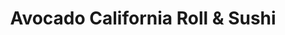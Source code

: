 ---
layout: place
title: "Avocado California Roll & Sushi"
permalink: /texas/cedar-hill/avocado-california-roll-sushi.html
stateAbbr: TX
stateName: Texas
cityName: Cedar Hill
seo:
  name: "Avocado California Roll & Sushi"
  type: Restaurant
  links: null
description: "Avocado California Roll & Sushi serves delicious sushi in Cedar Hill, Texas. Try fresh Japanese dishes for a great dining experience. "
place_id: ChIJUbdYh8KNToYRhK3WsZFZO84
photos:
  - name: >-
      places/ChIJUbdYh8KNToYRhK3WsZFZO84/photos/AeeoHcK3zp9UxCXm_-NpUnvKrjTBtJxOZlKXy9Jh9Fwvs9spr9BjycpC644mg__vU5Moo9ZffxXlAKZjNtWYkoMCm68jJe8SK-TJRqKGggsTIL_yZMJReDW60PUP5Pb5jwYAlNHEu-fL2KRBk59UN4dtzYno5lSTefiSZPsnaXe4xQVaOmJSIeV0ZWB7NjCRcl06TGMvIyVYDKcWULdh5phCg72gXG8mXQtDy7lubWXenfgSB2HUFEo_mf3RpGBuozlCA-ba0xz1o9EK16cSLftgN2YZ57wXCVfwYb2rcgEYqunHT9LEsoSo0Yw8aCYq1jYrfr9oESr3QC5na89p0_9g57-zM2qHTFE1FAzw9ivW7Aex36gMOTvq8Pkdz0mUCQQrKGdxP6uBKDDZ7b63KCOPjfMUVk4277FNS44vPyQJ08vhSkzT
    widthPx: 4800
    heightPx: 3600
    authorAttributions:
      - displayName: Megan
        uri: https://maps.google.com/maps/contrib/108417152956763795352
        photoUri: >-
          https://lh3.googleusercontent.com/a-/ALV-UjXCRsImtIVfCzWJ3RPDeFBKD2R2dk63gVP3zgXHv27kA657YydJXA=s100-p-k-no-mo
    flagContentUri: >-
      https://www.google.com/local/imagery/report/?cb_client=maps_api_places.places_api&image_key=!1e10!2sCIHM0ogKEICAgICG0NbF7wE&hl=en-US
    googleMapsUri: >-
      https://www.google.com/maps/place//data=!3m4!1e2!3m2!1sCIHM0ogKEICAgICG0NbF7wE!2e10!4m2!3m1!1s0x864e8dc28758b751:0xce3b5991b1d6ad84
  - name: >-
      places/ChIJUbdYh8KNToYRhK3WsZFZO84/photos/AeeoHcLO8_NfWlcfcoJtqAjfiSBUeG6sNJk2R8mJMxLoyXpddOqsx747rCivCc-QYF18k7GvGnD9LyoXO8IzKbyednv7vbPIBE2nDNT4DR5FRqNlpzxQcFTFMjYqi-i_UolgfBB87hwjF0Kd7CaJILPvPrfcHpJr0RlvJWN9Qf6dvNO7hrCbTd2Gejy_YstCOwQhkfKPjKlpT2bflX6yGU746Z-f9pSCacoVJK-xAxjNsOZgI5-P29Pvnge2zdkElS3CyBrsdV6ik7IOZjP7KPnmEzD7ZbZxUaFU2OqftIjERXCAYTa-JBFxTd9coI-E8E7BPsNB78Ks-qqQIW48UIa0dTf7g694CQpeeOi9uSAyoMteF5anroyitQeU6MCZh0XzzlIskn9HhELfKVO7cYX9HFTfLTZs6ATOccd61zIctjKQjQQ
    widthPx: 4800
    heightPx: 3600
    authorAttributions:
      - displayName: Leyton Martinez
        uri: https://maps.google.com/maps/contrib/107884649909956448834
        photoUri: >-
          https://lh3.googleusercontent.com/a/ACg8ocKFKM-RQK5U7SUXolAcCCb86rj8csd6IGgKR8mPrUGU8tT4RA=s100-p-k-no-mo
    flagContentUri: >-
      https://www.google.com/local/imagery/report/?cb_client=maps_api_places.places_api&image_key=!1e10!2sCIHM0ogKEICAgICm0J7snQE&hl=en-US
    googleMapsUri: >-
      https://www.google.com/maps/place//data=!3m4!1e2!3m2!1sCIHM0ogKEICAgICm0J7snQE!2e10!4m2!3m1!1s0x864e8dc28758b751:0xce3b5991b1d6ad84
  - name: >-
      places/ChIJUbdYh8KNToYRhK3WsZFZO84/photos/AeeoHcKvhY8V1R3HkHuifVx37DFs4IU9fZbumKmU7_-IJJ2FZfBEymvhymMHGDWN8nZ2GID5Uw4-XkYa0PVxnauSvE5TaW-P9IOGd4ViFvDW4mF1X2bHFLiWMHiJwYcu-WlhlHiyHLo4DN-QJ8wiOUdqMGDAv4f5AvN9HrfEuTyqcLDERlteoldHnPR_qouu9Lh_sPPbjOfXFrNL4_GWV2qrdeVhg8_I0nMzhPODLUDWv3u7k76XT91CLGkAj-_-yQ4Ty7NtldMO7b4mE6nAT-hAYVd1Sj6BTxX4pkmVbRbpB3gwjR_TLEoBvWCJJfEPKA2FN5q8ictdtlMD1pChSn7X0E_pAS0ymdNRW8eFwH8vRIRvBpA4wV8rdOGIh0FAXANQ-7_Ipugec63C2JL5fPW3MCjIQ8RDtfdOVtaeX2fyB5iKeA
    widthPx: 4032
    heightPx: 2350
    authorAttributions:
      - displayName: Lily Rocha
        uri: https://maps.google.com/maps/contrib/105538278855233199093
        photoUri: >-
          https://lh3.googleusercontent.com/a-/ALV-UjWOPNn8JEBdp9zvFN9mBEAUkxug0GrflAlkecptmDc3v8P2zqWd=s100-p-k-no-mo
    flagContentUri: >-
      https://www.google.com/local/imagery/report/?cb_client=maps_api_places.places_api&image_key=!1e10!2sCIHM0ogKEICAgID76ZmTCA&hl=en-US
    googleMapsUri: >-
      https://www.google.com/maps/place//data=!3m4!1e2!3m2!1sCIHM0ogKEICAgID76ZmTCA!2e10!4m2!3m1!1s0x864e8dc28758b751:0xce3b5991b1d6ad84
  - name: >-
      places/ChIJUbdYh8KNToYRhK3WsZFZO84/photos/AeeoHcLtVl0Ncw_VkGas6R4Apb9HBvJAxgAyebXWFSn0X6G6J6WoUQllMBTAIX9nYBb6l1i71BWMwosrCJVvlTnaLSeZ_DwWf8u-Bl6Cc1HnYZpvYwM7ujH7MJgxmGHlNYsg6mGXCf55dR_HSBn_ZF4EKeEe32NvuuO67Nz0z64UzD9LqAlfP8XMCyXzxb5b_dtKFuj-JeF8J6WP5GPVI2Pdu2PFkX0QxCQfZ3bKHCNn8Wuxu3V4dEvkJbHq964rXECokfCDu9at9Sv1Rg-cgxjY1cAMBAKCtwcWJPbTi--5xaxITrU-CtzPVaaXnpQjgWGaZyezAskSphkXuooteedFPyBdteqowyC5hgSck5Yc7_64oVQLL9i6uu6VxOke4IagzjyrZ-nhnuX6Uh-nsSQIJdHVAtR0HsEmdufnKTQZw0YAPdYR
    widthPx: 3600
    heightPx: 4800
    authorAttributions:
      - displayName: Lily Rocha
        uri: https://maps.google.com/maps/contrib/105538278855233199093
        photoUri: >-
          https://lh3.googleusercontent.com/a-/ALV-UjWOPNn8JEBdp9zvFN9mBEAUkxug0GrflAlkecptmDc3v8P2zqWd=s100-p-k-no-mo
    flagContentUri: >-
      https://www.google.com/local/imagery/report/?cb_client=maps_api_places.places_api&image_key=!1e10!2sCIHM0ogKEICAgID76ZmT8AE&hl=en-US
    googleMapsUri: >-
      https://www.google.com/maps/place//data=!3m4!1e2!3m2!1sCIHM0ogKEICAgID76ZmT8AE!2e10!4m2!3m1!1s0x864e8dc28758b751:0xce3b5991b1d6ad84
  - name: >-
      places/ChIJUbdYh8KNToYRhK3WsZFZO84/photos/AeeoHcLnAZstxn_exTuh30k2vIAyoIifAFlgTY53bjjEofZLyLlrPz4IzbFDvKv02Lw2Ye4eOpS7g1PHFXLbKcuWqIC5IfM8_cCQViVqVuyWT1QFJWzAOCbdKJ94MHBc1cQl_9nLz60nae7IRjw9fyEi7kZqpb03gBw9oly93cqaxn_obXZJcdh0EbNnKahv2t-IU3CBtrS7aL-jqxgtTy3P_sTQBr2kIwOvU80b7y_47N2XGzxzdW_EIzNvQjPP97c_2QlAyDjgTzLrPflLhAzuHXb3Z25VUT9aHE7aA9j_2YlJVxFdG7nizph7f_KaCjyIQ0cISEvGq16NP3JCTikhtCjhX_CTGFIF4188gEadtzAchNbkAuP0HMPnrT1JH-ek-F8NJ6LCBMZaIB2Aw0X6sTUhZ2Wt-2MsSv6Gv52Bl_Q
    widthPx: 4032
    heightPx: 2268
    authorAttributions:
      - displayName: A A
        uri: https://maps.google.com/maps/contrib/103875513472280709705
        photoUri: >-
          https://lh3.googleusercontent.com/a/ACg8ocKExcpOXKNoBNJhqOEk-bWtBIPVnBIzo60WF9HLDDMHnnytgw=s100-p-k-no-mo
    flagContentUri: >-
      https://www.google.com/local/imagery/report/?cb_client=maps_api_places.places_api&image_key=!1e10!2sCIHM0ogKEICAgICk0ef-Ug&hl=en-US
    googleMapsUri: >-
      https://www.google.com/maps/place//data=!3m4!1e2!3m2!1sCIHM0ogKEICAgICk0ef-Ug!2e10!4m2!3m1!1s0x864e8dc28758b751:0xce3b5991b1d6ad84
  - name: >-
      places/ChIJUbdYh8KNToYRhK3WsZFZO84/photos/AeeoHcJ8bMt3ZpgaVrUXnm8KY-f6dyivG6o8cYH533JYFm89W0kQE4zt5Djm7PFArbRFtTuVt4WpEfzlKRqr_JMeAqM9pZ6GagjG74oiGnMfbYJnfHt00yr7cZ9CVm48_JJD9BfkxR9afnHSbiSTXxaTWP1cYZwqeX39rQWiLuZ0ALSv68aR7gXiR2DClr7WZNuvHSDPxRILs1bTE7UF7E-FS7SGEajy-ApOPsQe7rBoTyI9Biec1nGJNRLdzv6dbZk6uqSVMPPRfK5WOshDTuYapj-8qFohRArRsP4mPdmIDhyJlzl4hk8HybpWrP6CYZvMFVsZrsrBahwEuQyPTWWOdV_Cul1BeuqrGOa6mwuAHD7pWTb3UtAu0VG4UcaCdPRe9m_FQt3bXwLGhrUvrplcazgKt8di2XmEHuxCJLMUOzI1K1k
    widthPx: 3024
    heightPx: 4032
    authorAttributions:
      - displayName: blanca alex soto
        uri: https://maps.google.com/maps/contrib/111160824401309714646
        photoUri: >-
          https://lh3.googleusercontent.com/a-/ALV-UjWDqOmKAsQjB0LzQz6DvNvCxC4-b0jqWwWFY4SYIRcfr1LYi2E=s100-p-k-no-mo
    flagContentUri: >-
      https://www.google.com/local/imagery/report/?cb_client=maps_api_places.places_api&image_key=!1e10!2sCIHM0ogKEICAgICJ7uzFrgE&hl=en-US
    googleMapsUri: >-
      https://www.google.com/maps/place//data=!3m4!1e2!3m2!1sCIHM0ogKEICAgICJ7uzFrgE!2e10!4m2!3m1!1s0x864e8dc28758b751:0xce3b5991b1d6ad84
  - name: >-
      places/ChIJUbdYh8KNToYRhK3WsZFZO84/photos/AeeoHcLH1NTt6khp9fmz2-QBRwQOTbB74sxkeqlexd0EPi-g6DDMyaHsudmW3d6gVA3CWTKTcNbHu6hkmlBMBtYeYuBQEqL2EzZT7y-uT4veFuZXfPU_R2b5Qv7ZiQgcD1jKzi1MPcTM3WC_KLjqIrWIVFv9_1HJGx4EIlV5u5Kbkzizoi-nTTte4AZULAnrIHO40vUuwVar4EGDNhsrRVPkflJo9DwfJkebcwmsZqTHkRSQZ4HwzqHdWiVhxW15jRyiYVdnGeW0D19qBbj7LGk95ay_PNl2PtBXR_Kn3gW0vPSqcZ_ZCs5Br3sfeAnGaRFaUh2G_6T4XEwGc5B4gCgMy_Yfgpj7QgI96-0bHMHZeq9YvqyLn1pSrPS8eFGzy70e391hKSLMcNqs3dbWn9vJesE2NkGndRWetwRJhxg9R5e4sg
    widthPx: 3024
    heightPx: 4032
    authorAttributions:
      - displayName: David Stanfill
        uri: https://maps.google.com/maps/contrib/116491528786509311802
        photoUri: >-
          https://lh3.googleusercontent.com/a-/ALV-UjU1ZznL8jf25T4lUA1OmLmAGxomfjFg7QhwGzunEVtrU4nfgKJQ=s100-p-k-no-mo
    flagContentUri: >-
      https://www.google.com/local/imagery/report/?cb_client=maps_api_places.places_api&image_key=!1e10!2sCIHM0ogKEICAgICOi-_6GQ&hl=en-US
    googleMapsUri: >-
      https://www.google.com/maps/place//data=!3m4!1e2!3m2!1sCIHM0ogKEICAgICOi-_6GQ!2e10!4m2!3m1!1s0x864e8dc28758b751:0xce3b5991b1d6ad84
  - name: >-
      places/ChIJUbdYh8KNToYRhK3WsZFZO84/photos/AeeoHcI9iPeDjpPmCvpoTcSHo9H0lN0QPxZYBR01GbTB03HBWZ1OtFgwkYtYXHl_UDSVuyQ8Okr7rLN-bYFs6L15miLpEWRVOnws4x1tt3H3i-ELWb1-cXU1vcSl7r8FMlasyGifMumPDa2KWWIhRz2zVn_oMKRBzqzszwFcT0gWjLYrsOyMNElvHlk_lyx-DA8zdZ5eIIhWzGu3aEYWeANWcgWy4JWSTHmNsPUFzy-r0pKTO-91ZTK99xRgwajDjRysOZrvdP6ln9tjNH6YrgWFEbGIC-45AI6iiACZK6dyLLGYlqWkGVMGofHCdwbakDTdP1h0qapAGkhIao_nKbxFu-akJ4s_A-S8MtDYHnOy5rBmbDQVjERYkxTHS-30ywLSR_ZC3MwJGPdXIDpmAgTWO-bny1BNKaTSYeFF1-YTFR9Z6Vc
    widthPx: 3024
    heightPx: 4032
    authorAttributions:
      - displayName: Emily Tueller
        uri: https://maps.google.com/maps/contrib/102036036717796253468
        photoUri: >-
          https://lh3.googleusercontent.com/a-/ALV-UjVQYAdv-sZkTq6AOy08whLwZLBCznpywh27RWtraW7CstZgvJIYWw=s100-p-k-no-mo
    flagContentUri: >-
      https://www.google.com/local/imagery/report/?cb_client=maps_api_places.places_api&image_key=!1e10!2sCIHM0ogKEICAgICyw_OKqwE&hl=en-US
    googleMapsUri: >-
      https://www.google.com/maps/place//data=!3m4!1e2!3m2!1sCIHM0ogKEICAgICyw_OKqwE!2e10!4m2!3m1!1s0x864e8dc28758b751:0xce3b5991b1d6ad84
  - name: >-
      places/ChIJUbdYh8KNToYRhK3WsZFZO84/photos/AeeoHcJC5lxZePTLctS_mZlbNW2Kf_03_vAoHM6Ha13PhKbaRQKDR6BpXpkpz-m7cQ0qCCwJR1D4HDjq5SLM-Yw8n9aZXG5_n7bBzUeyamS9UWVuparTuL_9EHpi0Pccu_Uzmaz8iFjuAHmEBV7zTTLen9N2lcWAGZmoCrYr5xnyZQY20XXtvAJkOzdZQC96_yEEqjJ2bc04n9hQB9CAYXSQ8AXTCApsuhto0V3xS0Dt9oWJsLLgF-A1eqJ4YyhBRhbMYv73Qp5-x4djv-Zry92cQB0BRGCBAkS7gMeC6uRJ1tX64lEde9OBSf_6UPaMujzUp6sKR6l4OjfCWtisRiVEyjB1HSMNgUAXvxLjAnYFP4A4MUHG_17-DxlCEAhZlWwuA7HrD0eQAmV8doP3WOkU2sG_QzmM7W0d2pdeTSmzX3k
    widthPx: 3024
    heightPx: 4032
    authorAttributions:
      - displayName: blanca alex soto
        uri: https://maps.google.com/maps/contrib/111160824401309714646
        photoUri: >-
          https://lh3.googleusercontent.com/a-/ALV-UjWDqOmKAsQjB0LzQz6DvNvCxC4-b0jqWwWFY4SYIRcfr1LYi2E=s100-p-k-no-mo
    flagContentUri: >-
      https://www.google.com/local/imagery/report/?cb_client=maps_api_places.places_api&image_key=!1e10!2sCIHM0ogKEICAgICJ7uzFHg&hl=en-US
    googleMapsUri: >-
      https://www.google.com/maps/place//data=!3m4!1e2!3m2!1sCIHM0ogKEICAgICJ7uzFHg!2e10!4m2!3m1!1s0x864e8dc28758b751:0xce3b5991b1d6ad84
  - name: >-
      places/ChIJUbdYh8KNToYRhK3WsZFZO84/photos/AeeoHcLSJwgE0HpVeRiw2o22i-C63OOjiwTSet--GLS4tVwP1obnkhBiUURvuGoVMjJ9Krpq9WCf8064z3E1kDXX69l2wurh4imXNdzA3mkc76ziwraH--wi7HUiAu3VZzjezAM3-N66F4oqy-JIt-dNVSyEwiX_jyi1yHEz13CyVW3z93AWx1tt0CT19hRyUYxOqSOYoYWzfutmCbSw9cuAfZ_sOZrjVrrlc3W3WwqrZbL1uHryVqZqIwVtSSZ1lf63o5xZoazfs3KzO1Y5Jw3zD-VNwHT_UYCDs6iuTAC8sZVIDWtdakP8CjPwTehKaf9Xq1kk1vRx6-waboTq23N3EiQqdc9_FokRz3I3WXueTilkldCsu2BzD9oVRNCyH-uzwxdQmtGkFS63vjJcDEjr3n9dxijuYQn5F9weAMFco78
    widthPx: 4800
    heightPx: 3600
    authorAttributions:
      - displayName: Leyton Martinez
        uri: https://maps.google.com/maps/contrib/107884649909956448834
        photoUri: >-
          https://lh3.googleusercontent.com/a/ACg8ocKFKM-RQK5U7SUXolAcCCb86rj8csd6IGgKR8mPrUGU8tT4RA=s100-p-k-no-mo
    flagContentUri: >-
      https://www.google.com/local/imagery/report/?cb_client=maps_api_places.places_api&image_key=!1e10!2sCIHM0ogKEICAgICm0J70HQ&hl=en-US
    googleMapsUri: >-
      https://www.google.com/maps/place//data=!3m4!1e2!3m2!1sCIHM0ogKEICAgICm0J70HQ!2e10!4m2!3m1!1s0x864e8dc28758b751:0xce3b5991b1d6ad84
address: '305 FM1382 #422, Cedar Hill, TX 75104, USA'
street: '305 FM1382 #422'
city: Cedar Hill
state: TX
zip: '75104'
country: USA
neighborhood: null
latitude: '32.602275'
longitude: '-96.940228'
accessibility_options:
  wheelchairAccessibleParking: true
  wheelchairAccessibleEntrance: true
  wheelchairAccessibleSeating: true
business_status: OPERATIONAL
name: Avocado California Roll & Sushi
google_maps_links:
  directionsUri: >-
    https://www.google.com/maps/dir//''/data=!4m7!4m6!1m1!4e2!1m2!1m1!1s0x864e8dc28758b751:0xce3b5991b1d6ad84!3e0
  placeUri: https://maps.google.com/?cid=14860569877727849860
  writeAReviewUri: >-
    https://www.google.com/maps/place//data=!4m3!3m2!1s0x864e8dc28758b751:0xce3b5991b1d6ad84!12e1
  reviewsUri: >-
    https://www.google.com/maps/place//data=!4m4!3m3!1s0x864e8dc28758b751:0xce3b5991b1d6ad84!9m1!1b1
  photosUri: >-
    https://www.google.com/maps/place//data=!4m3!3m2!1s0x864e8dc28758b751:0xce3b5991b1d6ad84!10e5
primary_type: Sushi Restaurant
opening_hours:
  regular: null
  current: null
secondary_opening_hours:
  regular:
    weekdayDescriptions: null
    type: null
  current:
    weekdayDescriptions: null
    type: null
phone: (972) 291-8392
price_level: null
price_range: $10 &ndash; $20
rating: '4.2'
rating_count: 577
website: null
reviews: null
parking_options: null
payment_options: null
allow_dogs: null
curbside_pickup: null
delivery: null
dine_in: null
good_for_children: null
good_for_groups: null
good_for_sports: null
live_music: null
menu_for_children: null
outdoor_seating: null
reservable: null
restroom: null
serves_beer: null
serves_breakfast: null
serves_brunch: null
serves_cocktails: null
serves_coffee: null
serves_dinner: null
serves_dessert: null
serves_lunch: null
serves_vegetarian_food: null
serves_wine: null
takeout: null
summary: null

---